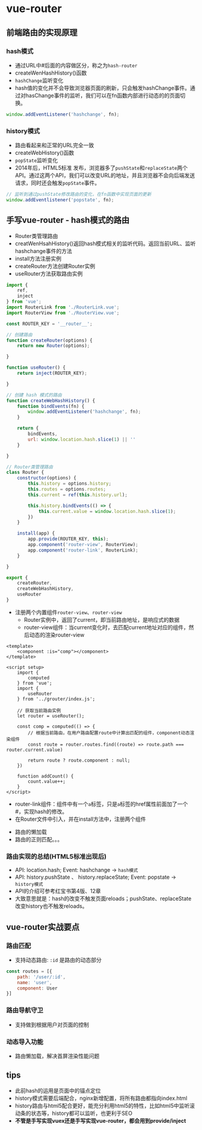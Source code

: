 # vue-router

## 前端路由的实现原理

### hash模式

* 通过URL中#后面的内容做区分，称之为`hash-router`
* createWenHashHistory()函数
* `hashChange`监听变化
* hash值的变化并不会导致浏览器页面的刷新，只会触发hashChange事件。通过对hasChange事件的监听，我们可以在fn函数内部进行动态的的页面切换。

```js
window.addEventListener('hashchange', fn);
```

### history模式

* 路由看起来和正常的URL完全一致
* createWebHistory()函数
* `popState`监听变化
* 2014年后，HTML5标准 发布，浏览器多了`pushState`和`replaceState`两个API。通过这两个API，我们可以改变URL的地址，并且浏览器不会向后端发送请求，同时还会触发`popState`事件。

```js
// 监听到通过pushState修改路由的变化，在fn函数中实现页面的更新
window.addEventlistener('popstate', fn);
```

## 手写vue-router - hash模式的路由

* Router类管理路由
* creatWenHsahHistory()返回hash模式相关的监听代码。返回当前URL、监听hashchange事件的方法
* install方法注册实例
* createRouter方法创建Router实例
* useRouter方法获取路由实例

```js
import {
    ref,
    inject
} from 'vue';
import RouterLink from './RouterLink.vue';
import RouterView from './RouterView.vue';

const ROUTER_KEY = '__router__';

// 创建路由
function createRouter(options) {
    return new Router(options);

}

function useRouter() {
    return inject(ROUTER_KEY);

}

// 创建 hash 模式的路由
function createWebHashHistory() {
    function bindEvents(fn) {
        window.addEventListener('hashchange', fn);
    }

    return {
        bindEvents,
        url: window.location.hash.slice(1) || ''
    }

}

// Router类管理路由
class Router {
    constructor(options) {
        this.history = options.history;
        this.routes = options.routes;
        this.current = ref(this.history.url);

        this.history.bindEvents(() => {
            this.current.value = window.location.hash.slice(1);
        })
    }

    install(app) {
        app.provide(ROUTER_KEY, this);
        app.component('router-view', RouterView);
        app.component('router-link', RouterLink);
    }

}

export {
    createRouter,
    createWebHashHistory,
    useRouter
}
```

* 注册两个内置组件`router-view`、`router-view`
  + Router实例中，返回了current，即当前路由地址，是响应式的数据
  + router-view组件：当current变化时，去匹配current地址对应的组件，然后动态的渲染router-view

```vue
<template>
    <component :is="comp"></component>
</template>

<script setup>
    import {
        computed
    } from 'vue';
    import {
        useRouter
    } from '../grouter/index.js';

    // 获取当前路由实例
    let router = useRouter();

    const comp = computed(() => {
        // 根据当前路由，在用户路由配置route中计算出匹配的组件，component动态渲染组件
        const route = router.routes.find((route) => route.path === router.current.value)

        return route ? route.component : null;
    })

    function addCount() {
        count.value++;
    }
</script>
```

  + router-link组件：组件中有一个`a`标签，只是`a`标签的href属性前面加了一个#，实现hash的修改。
  + 在Router文件中引入，并在install方法中，注册两个组件
* 路由的懒加载
* 路由的正则匹配。。。

### 路由实现的总结(HTML5标准出现后)

* API: location.hash; Event: hashchange -> `hash模式`
* API: history.pushState 、 history.replaceState; Event: popstate -> `history模式`
* API的介绍可参考红宝书第4版、12章
* 大致意思就是：hash的改变不触发页面reloads；pushState、replaceState改变history也不触发reloads。

## vue-router实战要点

### 路由匹配

* 支持动态路由: `:id` 是路由的动态部分

```js
const routes = [{
    path: '/user/:id',
    name: 'user',
    component: User
}]
```

### 路由导航守卫

* 支持做到根据用户对页面的控制

### 动态导入功能

* 路由懒加载，解决首屏渲染性能问题

## tips

* 此前hash的运用是页面中的锚点定位
* history模式需要后端配合，nginx新增配置，将所有路由都指向index.html
* history路由与html5配合更好，能充分利用html5的特性，比如html5中监听滚动条的状态等，history都可以监听，也更利于SEO
* **不管是手写实现vuex还是手写实现vue-router，都会用到provide/inject**
